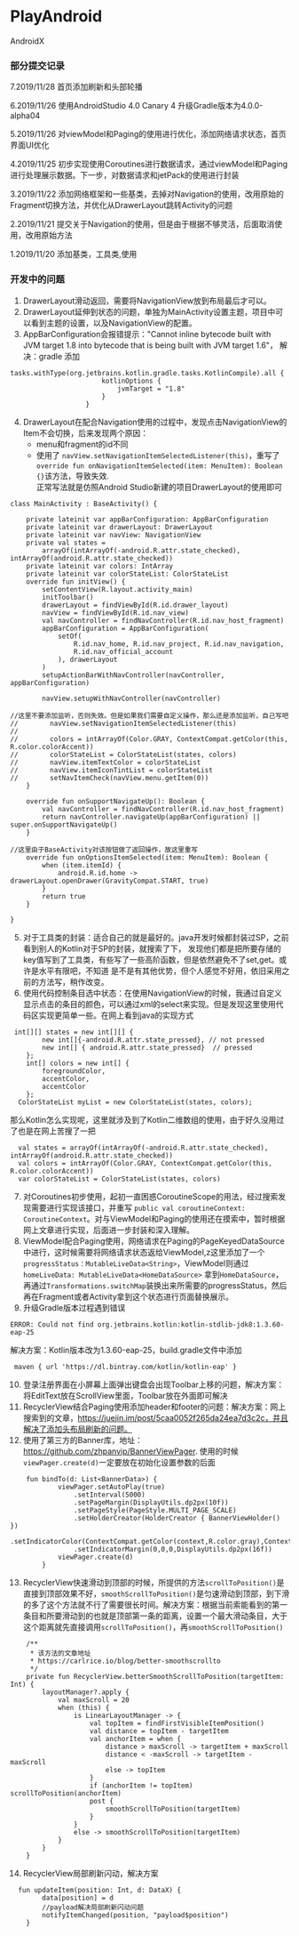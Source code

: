 # PlayAndroid

AndroidX

### 部分提交记录
7.2019/11/28 首页添加刷新和头部轮播

6.2019/11/26 使用AndroidStudio 4.0 Canary 4 升级Gradle版本为4.0.0-alpha04

5.2019/11/26 对viewModel和Paging的使用进行优化，添加网络请求状态，首页界面UI优化

4.2019/11/25 初步实现使用Coroutines进行数据请求，通过viewModel和Paging进行处理展示数据。下一步，对数据请求和jetPack的使用进行封装

3.2019/11/22 添加网络框架和一些基类，去掉对Navigation的使用，改用原始的Fragment切换方法，并优化从DrawerLayout跳转Activity的问题

2.2019/11/21 提交关于Navigation的使用，但是由于根据不够灵活，后面取消使用，改用原始方法

1.2019/11/20 添加基类，工具类,使用

### 开发中的问题
1. DrawerLayout滑动返回，需要将NavigationView放到布局最后才可以。
2. DrawerLayout延伸到状态的问题，单独为MainActivity设置主题，项目中可以看到主题的设置，以及NavigationView的配置。
3. AppBarConfiguration会报错提示："Cannot inline bytecode built with JVM target 1.8 into bytecode that is being built with JVM target 1.6"，
解决：gradle 添加
```
tasks.withType(org.jetbrains.kotlin.gradle.tasks.KotlinCompile).all {
                       kotlinOptions {
                           jvmTarget = "1.8"
                       }
                   }
```
4. DrawerLayout在配合Navigation使用的过程中，发现点击NavigationView的Item不会切换，后来发现两个原因：
    - menu和fragment的id不同
    - 使用了 ``navView.setNavigationItemSelectedListener(this)``，重写了``override fun onNavigationItemSelected(item: MenuItem): Boolean {}``该方法，导致失效.</br>
    正常写法就是仿照Android Studio新建的项目DrawerLayout的使用即可

```
class MainActivity : BaseActivity() {

    private lateinit var appBarConfiguration: AppBarConfiguration
    private lateinit var drawerLayout: DrawerLayout
    private lateinit var navView: NavigationView
    private val states =
        arrayOf(intArrayOf(-android.R.attr.state_checked), intArrayOf(android.R.attr.state_checked))
    private lateinit var colors: IntArray
    private lateinit var colorStateList: ColorStateList
    override fun initView() {
        setContentView(R.layout.activity_main)
        initToolbar()
        drawerLayout = findViewById(R.id.drawer_layout)
        navView = findViewById(R.id.nav_view)
        val navController = findNavController(R.id.nav_host_fragment)
        appBarConfiguration = AppBarConfiguration(
            setOf(
                R.id.nav_home, R.id.nav_project, R.id.nav_navigation,
                R.id.nav_official_account
            ), drawerLayout
        )
        setupActionBarWithNavController(navController, appBarConfiguration)

        navView.setupWithNavController(navController)

//这里不要添加监听，否则失效。但是如果我们需要自定义操作，那么还是添加监听，自己写吧
//        navView.setNavigationItemSelectedListener(this)
//
//        colors = intArrayOf(Color.GRAY, ContextCompat.getColor(this, R.color.colorAccent))
//        colorStateList = ColorStateList(states, colors)
//        navView.itemTextColor = colorStateList
//        navView.itemIconTintList = colorStateList
//        setNavItemCheck(navView.menu.getItem(0))
    }

    override fun onSupportNavigateUp(): Boolean {
        val navController = findNavController(R.id.nav_host_fragment)
        return navController.navigateUp(appBarConfiguration) || super.onSupportNavigateUp()
    }

//这里由于BaseActivity对该按钮做了返回操作，故这里重写
    override fun onOptionsItemSelected(item: MenuItem): Boolean {
        when (item.itemId) {
            android.R.id.home -> drawerLayout.openDrawer(GravityCompat.START, true)
        }
        return true
    }

}
```
5. 对于工具类的封装：适合自己的就是最好的。java开发时候都封装过SP，之前看到别人的Kotlin对于SP的封装，就搜索了下，
发现他们都是把所要存储的key值写到了工具类，有些写了一些高阶函数，但是依然避免不了set,get。或许是水平有限吧，不知道
是不是有其他优势，但个人感觉不好用，依旧采用之前的方法写，稍作改变。
6. 使用代码控制条目选中状态：在使用NavigationView的时候，我通过自定义显示点击的条目的颜色，可以通过xml的select来实现。但是发现这里使用代码区实现更简单一些。在网上看到java的实现方式 
```
 int[][] states = new int[][] {
        new int[]{-android.R.attr.state_pressed}, // not pressed
        new int[] { android.R.attr.state_pressed}  // pressed
    };
    int[] colors = new int[] {
        foregroundColor,
        accentColor,
        accentColor
    };
  ColorStateList myList = new ColorStateList(states, colors);
```
那么Kotlin怎么实现呢，这里就涉及到了Kotlin二维数组的使用，由于好久没用过了也是在网上苦搜了一把
```
  val states = arrayOf(intArrayOf(-android.R.attr.state_checked), intArrayOf(android.R.attr.state_checked))
  val colors = intArrayOf(Color.GRAY, ContextCompat.getColor(this, R.color.colorAccent))
  var colorStateList = ColorStateList(states, colors)
```
7. 对Coroutines初步使用，起初一直困惑CoroutineScope的用法，经过搜索发现需要进行实现该接口，并重写 ```public val coroutineContext: CoroutineContext```。对与ViewModel和Paging的使用还在摸索中，暂时根据网上文章进行实现，后面进一步封装和深入理解。
8. ViewModel配合Paging使用，网络请求在Paging的PageKeyedDataSource中进行，这时候需要将网络请求状态返给ViewModel,z这里添加了一个`progressStatus：MutableLiveData<String>`，ViewModel则通过`homeLiveData: MutableLiveData<HomeDataSource>` 拿到`HomeDataSource`，再通过`Transformations.switchMap`装换出来所需要的progressStatus，然后再在Fragment或者Activity拿到这个状态进行页面替换展示。
9. 升级Gradle版本过程遇到错误
```
ERROR: Could not find org.jetbrains.kotlin:kotlin-stdlib-jdk8:1.3.60-eap-25
```
解决方案：Kotlin版本改为1.3.60-eap-25，build.gradle文件中添加
```
 maven { url 'https://dl.bintray.com/kotlin/kotlin-eap' }
```
10. 登录注册界面在小屏幕上面弹出键盘会出现Toolbar上移的问题，解决方案：将EditText放在ScrollView里面，Toolbar放在外面即可解决
11. RecyclerView结合Paging使用添加header和footer的问题：解决方案：网上搜索到的文章，https://juejin.im/post/5caa0052f265da24ea7d3c2c，并且解决了添加头布局刷新的问题。
12. 使用了第三方的Banner库，地址：https://github.com/zhpanvip/BannerViewPager.
使用的时候 `viewPager.create(d)`一定要放在初始化设置参数的后面
```
    fun bindTo(d: List<BannerData>) {
            viewPager.setAutoPlay(true)
                .setInterval(5000)
                .setPageMargin(DisplayUtils.dp2px(10f))
                .setPageStyle(PageStyle.MULTI_PAGE_SCALE)
                .setHolderCreator(HolderCreator { BannerViewHolder() })
                .setIndicatorColor(ContextCompat.getColor(context,R.color.gray),ContextCompat.getColor(context,R.color.colorPrimary))
                .setIndicatorMargin(0,0,0,DisplayUtils.dp2px(16f))
            viewPager.create(d)
        }
```
13. RecyclerView快速滑动到顶部的时候，所提供的方法`scrollToPosition()`是直接到顶部效果不好，`smoothScrollToPosition()`是匀速滑动到顶部，到下滑的多了这个方法就不行了需要很长时间。解决方案：根据当前索能看到的第一条目和所要滑动到的也就是顶部第一条的距离，设置一个最大滑动条目，大于这个距离就先直接调用`scrollToPosition()`，再`smoothScrollToPosition()`
```
    /**
     * 该方法的文章地址
     * https://carlrice.io/blog/better-smoothscrollto
     */
    private fun RecyclerView.betterSmoothScrollToPosition(targetItem: Int) {
        layoutManager?.apply {
            val maxScroll = 20
            when (this) {
                is LinearLayoutManager -> {
                    val topItem = findFirstVisibleItemPosition()
                    val distance = topItem - targetItem
                    val anchorItem = when {
                        distance > maxScroll -> targetItem + maxScroll
                        distance < -maxScroll -> targetItem - maxScroll
                        else -> topItem
                    }
                    if (anchorItem != topItem) scrollToPosition(anchorItem)
                    post {
                        smoothScrollToPosition(targetItem)
                    }
                }
                else -> smoothScrollToPosition(targetItem)
            }
        }
    }
```
14. RecyclerView局部刷新闪动，解决方案
```
  fun updateItem(position: Int, d: DataX) {
        data[position] = d
        //payload解决局部刷新闪动问题
        notifyItemChanged(position, "payload$position")
    }
```